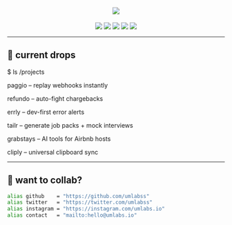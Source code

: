 <h1 align="center">
  <img src="https://img.shields.io/badge/$%20um\abs%20--solo--building%20AI%20tools%20for%20devs-0f0f0f?style=for-the-badge&logo=terminal&logoColor=10b981&labelColor=000000" />
</h1>

<p align="center">
  <img src="https://img.shields.io/badge/Supabase-3ECF8E?style=flat-square&logo=supabase&logoColor=white" />
  <img src="https://img.shields.io/badge/Resend-ff6363?style=flat-square" />
  <img src="https://img.shields.io/badge/Next.js-black?style=flat-square&logo=next.js" />
  <img src="https://img.shields.io/badge/shadcn/ui-0ea5e9?style=flat-square" />
  <img src="https://img.shields.io/badge/12_startups-12_months-10b981?style=flat-square" />
</p>

---

## 🧠 current drops

$ ls /projects

paggio – replay webhooks instantly

refundo – auto-fight chargebacks

errly – dev-first error alerts

tailr – generate job packs + mock interviews

grabstays – AI tools for Airbnb hosts

cliply – universal clipboard sync


---

## 🤝 want to collab?

```bash
alias github    = "https://github.com/umlabss"
alias twitter   = "https://twitter.com/umlabss"
alias instagram = "https://instagram.com/umlabs.io"
alias contact   = "mailto:hello@umlabs.io"
